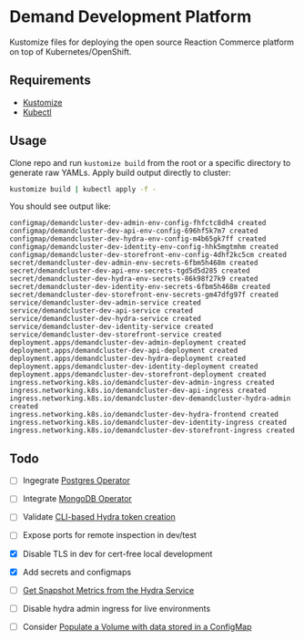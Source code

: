 # Demand Development Platform

Kustomize files for deploying the open source Reaction Commerce platform on top of Kubernetes/OpenShift.

## Requirements

- [Kustomize](https://kubernetes-sigs.github.io/kustomize/)
- [Kubectl](https://kubectl.docs.kubernetes.io/installation/)

## Usage

Clone repo and run `kustomize build` from the root or a specific directory to generate raw YAMLs. Apply build output directly to cluster:

```sh
kustomize build | kubectl apply -f -
```

You should see output like:

```term
configmap/demandcluster-dev-admin-env-config-fhfctc8dh4 created
configmap/demandcluster-dev-api-env-config-696hf5k7m7 created
configmap/demandcluster-dev-hydra-env-config-m4b65gk7ff created
configmap/demandcluster-dev-identity-env-config-hhk5mgtmhm created
configmap/demandcluster-dev-storefront-env-config-4dhf2kc5cm created
secret/demandcluster-dev-admin-env-secrets-6fbm5h468m created
secret/demandcluster-dev-api-env-secrets-tgd5d5d285 created
secret/demandcluster-dev-hydra-env-secrets-86k98f27k9 created
secret/demandcluster-dev-identity-env-secrets-6fbm5h468m created
secret/demandcluster-dev-storefront-env-secrets-gm47dfg97f created
service/demandcluster-dev-admin-service created
service/demandcluster-dev-api-service created
service/demandcluster-dev-hydra-service created
service/demandcluster-dev-identity-service created
service/demandcluster-dev-storefront-service created
deployment.apps/demandcluster-dev-admin-deployment created
deployment.apps/demandcluster-dev-api-deployment created
deployment.apps/demandcluster-dev-hydra-deployment created
deployment.apps/demandcluster-dev-identity-deployment created
deployment.apps/demandcluster-dev-storefront-deployment created
ingress.networking.k8s.io/demandcluster-dev-admin-ingress created
ingress.networking.k8s.io/demandcluster-dev-api-ingress created
ingress.networking.k8s.io/demandcluster-dev-demandcluster-hydra-admin created
ingress.networking.k8s.io/demandcluster-dev-hydra-frontend created
ingress.networking.k8s.io/demandcluster-dev-identity-ingress created
ingress.networking.k8s.io/demandcluster-dev-storefront-ingress created
```

## Todo

- [ ] Ingegrate [Postgres Operator](https://github.com/zalando/postgres-operator)
- [ ] Integrate [MongoDB Operator](https://github.com/mongodb/mongodb-kubernetes-operator)
- [ ] Validate [CLI-based Hydra token creation](https://github.com/reactioncommerce/hydra-token)
- [ ] Expose ports for remote inspection in dev/test
- [x] Disable TLS in dev for cert-free local development
- [x] Add secrets and configmaps
- [ ] [Get Snapshot Metrics from the Hydra Service][1]
- [ ] Disable hydra admin ingress for live environments
- [ ] Consider [Populate a Volume with data stored in a ConfigMap][2]


[1]: https://www.ory.sh/hydra/docs/reference/api#get-snapshot-metrics-from-the-hydra-service
[2]: https://kubernetes.io/docs/tasks/configure-pod-container/configure-pod-configmap/#populate-a-volume-with-data-stored-in-a-configmap
